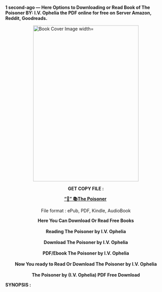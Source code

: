 <p><strong>1 second-ago &mdash; Here Options to Downloading or Read Book of The Poisoner BY: I.V. Ophelia the PDF online for free on Server Amazon, Reddit, Goodreads.</strong></p><p><a href="https://yuzong16a.web.app/apply/B0CXLLBQMY"><img style="display: block; margin-left: auto; margin-right: auto;" src="https://i.gr-assets.com/images/S/compressed.photo.goodreads.com/books/1709999467l/209654782.jpg" alt="Book Cover Image width=" width="330" height="488" /></a></p><p style="text-align: center;"><strong>GET COPY FILE :</strong></p><p style="text-align: center;"><strong><a href="https://yuzong16a.web.app/apply/B0CXLLBQMY" target="_blank" rel="noopener">“📢” 📚The Poisoner</a>&nbsp;</strong></p><p style="text-align: center;">File format : ePub, PDF, Kindle, AudioBook</p><div style="text-align: center;"><strong>Here You Can Download Or Read Free Books</strong></div><div style="text-align: center;">&nbsp;</div><div style="text-align: center;"><strong>Reading The Poisoner by I.V. Ophelia</strong></div><div style="text-align: center;">&nbsp;</div><div style="text-align: center;"><strong>Download The Poisoner by I.V. Ophelia</strong></div><div style="text-align: center;">&nbsp;</div><div style="text-align: center;"><strong>PDF/Ebook The Poisoner by I.V. Ophelia</strong></div><div style="text-align: center;">&nbsp;</div><div style="text-align: center;"><strong>Now You ready to Read Or Download The Poisoner by I.V. Ophelia</strong></div><div style="text-align: center;">&nbsp;</div><div style="text-align: center;"><strong>The Poisoner by (I.V. Ophelia) PDF Free Download</strong></div><p><strong>SYNOPSIS :</strong></p><p></p>

